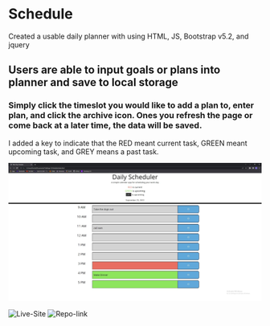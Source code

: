 # Schedule
Created a usable daily planner with using HTML, JS, Bootstrap v5.2, and jquery

## Users are able to input goals or plans into planner and save to local storage
### Simply click the timeslot you would like to add a plan to, enter plan, and click the archive icon. Ones you refresh the page or come back at a later time, the data will be saved.

I added a key to indicate that the RED meant current task, GREEN meant upcoming task, and GREY means a past task.

![SCREENSHOTS](/Assets/Daily-Scheduler.JPG)

![Live-Site](https://derricklaff.github.io/Schedule/)
![Repo-link](https://github.com/Derricklaff/Schedule)
